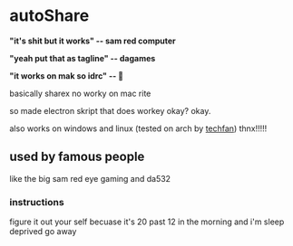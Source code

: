 # autoShare

**"it's shit but it works" -- sam red computer**

**"yeah put that as tagline" -- dagames**

**"it works on mak so idrc" -- 👖**


basically sharex no worky on mac rite


so made electron skript that does workey
okay?
okay.


also works on windows and linux (tested on arch by [techfan](https://github.com/techfan36)) thnx!!!!!



## used by famous people

like the big sam red eye gaming and da532


### instructions

figure it out your self becuase it's 20 past 12 in the morning and i'm sleep deprived go away
